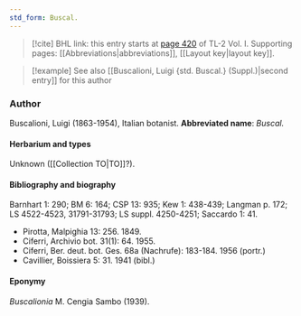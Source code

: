 ```yaml
---
std_form: Buscal.
---
```


> [!cite] BHL link: this entry starts at [page 420](https://www.biodiversitylibrary.org/page/33120551) of TL-2 Vol. I.
> Supporting pages: [[Abbreviations|abbreviations]], [[Layout key|layout key]].

> [!example] See also [[Buscalioni, Luigi {std. Buscal.} (Suppl.)|second entry]] for this author

### Author

Buscalioni, Luigi (1863-1954), Italian botanist. 
**Abbreviated name**: *Buscal.*

#### Herbarium and types

Unknown ([[Collection TO|TO]]?).

#### Bibliography and biography

Barnhart 1: 290; BM 6: 164; CSP 13: 935; Kew 1: 438-439; Langman p. 172; LS 4522-4523, 31791-31793; LS suppl. 4250-4251; Saccardo 1: 41.
- Pirotta, Malpighia 13: 256. 1849.
- Ciferri, Archivio bot. 31(1): 64. 1955.
- Ciferri, Ber. deut. bot. Ges. 68a (Nachrufe): 183-184. 1956 (portr.)
- Cavillier, Boissiera 5: 31. 1941 (bibl.)

#### Eponymy

*Buscalionia* M. Cengia Sambo (1939).

